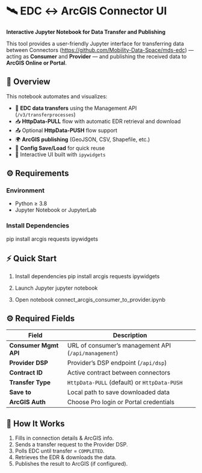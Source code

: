 # 🛰️ EDC ↔ ArcGIS Connector UI  
**Interactive Jupyter Notebook for Data Transfer and Publishing**

This tool provides a user-friendly Jupyter interface for transferring data between Connectors (https://github.com/Mobility-Data-Space/mds-edc) — acting as **Consumer** and **Provider** — and publishing the received data to **ArcGIS Online or Portal**.


## 🚀 Overview
This notebook automates and visualizes:
- 🔄 **EDC data transfers** using the Management API (`/v3/transferprocesses`)
- 📥 **HttpData-PULL** flow with automatic EDR retrieval and download
- 📤 Optional **HttpData-PUSH** flow support
- 🌍 **ArcGIS publishing** (GeoJSON, CSV, Shapefile, etc.)
- 💾 **Config Save/Load** for quick reuse
- 🧭 Interactive UI built with `ipywidgets`

## ⚙️ Requirements

### Environment
- Python ≥ 3.8  
- Jupyter Notebook or JupyterLab  

### Install Dependencies

pip install arcgis requests ipywidgets

## ⚡ Quick Start

 1. Install dependencies
pip install arcgis requests ipywidgets

 2. Launch Jupyter
jupyter notebook

 3. Open notebook
connect_arcgis_consumer_to_provider.ipynb

## ⚙️ Required Fields

| Field | Description |
|-------|--------------|
| **Consumer Mgmt API** | URL of consumer’s management API (`/api/management`) |
| **Provider DSP** | Provider’s DSP endpoint (`/api/dsp`) |
| **Contract ID** | Active contract between connectors |
| **Transfer Type** | `HttpData-PULL` (default) or `HttpData-PUSH` |
| **Save to** | Local path to save downloaded data |
| **ArcGIS Auth** | Choose Pro login or Portal credentials |


## 🧭 How It Works 
1. Fills in connection details & ArcGIS info.  
2. Sends a transfer request to the Provider DSP.  
3. Polls EDC until transfer = `COMPLETED`.  
4. Retrieves the EDR & downloads the data.  
5. Publishes the result to ArcGIS (if configured).
